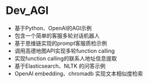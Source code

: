 # Dev_AGI
- 基于Python、OpenAI的AGI示例
- 包含一个简单的客服多轮对话机器人
- 基于思维链实现的prompt客服质检示例
- 调用高德地图API实现多轮function calling
- 实现function calling的联系人地址信息提取
- 基于Elasticsearch、NLTK 的问答示例
- OpenAI embedding、chromadb 实现文本相似度检索